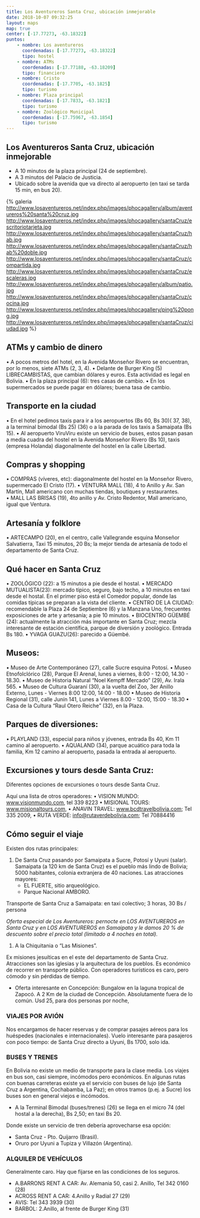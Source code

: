 ```yaml
---
title: Los Aventureros Santa Cruz, ubicación inmejorable
date: 2018-10-07 09:32:25
layout: maps
map: true
center: [-17.77273, -63.18322]
puntos:
    - nombre: Los aventureros
      coordenadas: [-17.77273, -63.18322]
      tipo: hostel
    - nombre: ATMs
      coordenadas: [-17.77188, -63.18209]
      tipo: financiero
    - nombre: Cristo
      coordenadas: [-17.7705, -63.1825]
      tipo: turismo
    - nombre: Plaza principal
      coordenadas: [-17.7833, -63.1821]
      tipo: turismo
    - nombre: Zoológico Municipal
      coordenadas: [-17.75967, -63.1854]
      tipo: turismo
---
```


## Los Aventureros Santa Cruz, ubicación inmejorable
  - A 10 minutos de la plaza principal (24 de septiembre).
  - A 3 minutos del Palacio de Justicia.
  - Ubicado sobre la avenida que va directo al aeropuerto (en taxi se tarda 15 min, en bus 20).

{% galeria
http://www.losaventureros.net/index.php/images/phocagallery/album/aventureros%20santa%20cruz.jpg
http://www.losaventureros.net/index.php/images/phocagallery/santaCruz/escritoriotarjeta.jpg
http://www.losaventureros.net/index.php/images/phocagallery/santaCruz/hab.jpg
http://www.losaventureros.net/index.php/images/phocagallery/santaCruz/hab%20doble.jpg
http://www.losaventureros.net/index.php/images/phocagallery/santaCruz/compartida.jpg
http://www.losaventureros.net/index.php/images/phocagallery/santaCruz/escaleras.jpg
http://www.losaventureros.net/index.php/images/phocagallery/album/patio.jpg
http://www.losaventureros.net/index.php/images/phocagallery/santaCruz/cocina.jpg
http://www.losaventureros.net/index.php/images/phocagallery/ping%20pong.jpg 
http://www.losaventureros.net/index.php/images/phocagallery/santaCruz/ciudad.jpg
%}

## ATMs y cambio de dinero

  • A pocos metros del hotel, en la Avenida Monseñor Rivero  se encuentran, por lo menos, siete ATMs (2, 3, 4).
  • Delante de Burger King (5)  LIBRECAMBISTAS, que cambian dólares y euros. Esta actividad es legal en Bolivia.
  • En la plaza principal (6): tres casas de cambio.
  • En los supermercados se puede pagar en dólares; buena tasa de cambio.

 
## Transporte en la ciudad

  • En el hotel pedimos taxis para ir a los aeropuertos (Bs 60, Bs 30)( 37, 38), a la terminal bimodal (Bs 25) (36) o a la parada de los taxis a Samaipata (Bs 15).
  • Al aeropuerto ViruViru  existe un servicio de buses, estos pasan pasan a media cuadra del hostel en la Avenida Monseñor Rivero  (Bs 10), taxis (empresa Holanda) diagonalmente del hostel en la calle Libertad.

## Compras y  shopping

  • COMPRAS (víveres, etc):  diagonalmente del  hostel en  la  Monseñor Rivero,  supermercado El Cristo (17).
  • VENTURA MALL (18), 4 to Anillo y Av. San Martín, Mall americano con muchas tiendas, boutiques y restaurantes.    
  • MALL LAS BRISAS (19), 4to anillo y Av. Cristo Redentor, Mall americano, igual que Ventura.

## Artesanía y folklore

  • ARTECAMPO (20), en el centro, calle Vallegrande esquina Monseñor Salvatierra, Taxi 15 minutos, 20 Bs; la mejor tienda de artesanía de todo el departamento de Santa Cruz.


## Qué hacer en Santa Cruz

  • ZOOLÓGICO (22): a 15 minutos a pie desde el hostal.
  • MERCADO MUTUALISTA(23): mercado típico, seguro, bajo techo, a 10 minutos en taxi desde el hostal. En el primer piso está el Comedor popular, donde las comidas típicas se preparan a la vista del cliente.
  • CENTRO DE LA CIUDAD: recomendable la Plaza 24 de Septiembre (6) y la  Manzana Uno, frecuentes exposiciones de arte y artesanía;  a pie 10 minutos.
  • BIOCENTRO GÜEMBÉ (24): actualmente la atracción más importante en Santa Cruz; mezcla interesante de estación científica, parque de diversión y zoológico. Entrada Bs 180.
  • YVAGA GUAZU(26): parecido a Güembé.

## Museos:
  • Museo de Arte Contemporáneo (27), calle Sucre esquina Potosí.
  • Museo Etnofolclórico (28), Parque El Arenal, lunes a viernes, 8:00 - 12:00, 14.30 - 18.30.
  • Museo de Historia Natural “Noel Kempff Mercado” (29), Av. Irala 565.
  • Museo de Cultura Guaraní (30), a la vuelta del  Zoo, 3er Anillo Externo, Lunes - Viernes 8:00 12:00, 14:00 - 18.00
  • Museo de Historia Regional (31), calle Junín 141, Lunes a Viernes 8.00 - 12:00, 15:00 - 18.30
  • Casa de la Cultura “Raul Otero Reiche” (32), en la Plaza.

## Parques de diversiones:
  • PLAYLAND (33), especial para niños y jóvenes, entrada Bs 40, Km 11 camino al aeropuerto.
  • AQUALAND (34), parque acuático para toda la familia, Km 12 camino al aeropuerto, pasada la entrada al aeropuerto.

## Excursiones y tours desde Santa Cruz:
Diferentes opciones de  excursiones o tours desde Santa Cruz.

Aquí una lista de otros operadores:
    • VISION MUNDO: www.visionmundo.com, tel 339 8223
    • MISIONAL TOURS: www.misionaltours.com,
    • ANAVIN TRAVEL: www.bcdtravelbolivia.com; Tel 335 2009,
    • RUTA VERDE: info@rutaverdebolivia.com;  Tel 70884416

## Cómo seguir el viaje
Existen dos rutas principales:

1. De Santa Cruz pasando por Samaipata a Sucre, Potosí y Uyuni (salar).
Samaipata (a 120 km de Santa Cruz) es el pueblo más lindo de Bolivia;  5000 habitantes, colonia extranjera de 40 naciones. Las atracciones mayores:
    - EL FUERTE,  sitio arqueológico.
    - Parque Nacional AMBORO. 

Transporte de Santa Cruz a Samaipata: en taxi colectivo; 3 horas, 30 Bs / persona

*Oferta especial de Los Aventureros: pernocte en LOS AVENTUREROS en Santa Cruz y en LOS AVENTUREROS en Samaipata y le damos 20 % de descuento sobre el precio total (limitado a 4 noches en total).*

1. A la Chiquitania o “Las Misiones”.

Ex misiones jesuíticas en el este del departamento de Santa Cruz. Atracciones son las iglesias y la arquitectura de los pueblos. Es económico de recorrer en transporte público. Con operadores turísticos es caro, pero cómodo y sin pérdidas de tiempo.

  - Oferta interesante en Concepción: Bungalow en la laguna tropical de Zapocó. A 2 Km de la ciudad de Concepción. Absolutamente fuera de lo común. Usd 25, para dos personas por noche,

### VIAJES POR AVIÓN
Nos encargamos de hacer reservas y de comprar pasajes aéreos para los huéspedes (nacionales e internacionales). Vuelo interesante para pasajeros con poco tiempo: de Santa Cruz directo a  Uyuni, Bs 1700, solo ida.

### BUSES Y TRENES
  En  Bolivia no existe un medio de transporte para la clase media. Los viajes en  bus son, casi siempre, incómodos pero económicos. En algunas rutas con buenas carreteras existe ya el servicio con buses de lujo (de Santa Cruz a Argentina, Cochabamba, La Paz); en otros tramos (p.ej. a Sucre) los buses son en general viejos e incómodos.

- A la Terminal Bimodal (buses/trenes) (26) se llega en el micro 74  (del hostal a la derecha),  Bs 2,50; en taxi Bs 20.

Donde existe un servicio de tren debería aprovecharse esa opción:

- Santa Cruz - Pto. Quijarro (Brasil).
- Oruro por Uyuni a Tupiza y Villazón (Argentina).


### ALQUILER DE VEHÍCULOS
  Generalmente  caro. Hay que fijarse en las condiciones de los seguros.

  - A.BARRONS RENT A CAR: Av. Alemania 50, casi 2. Anillo, Tel 342 0160 (28)
  - ACROSS RENT A CAR: 4.Anillo y Radial 27 (29)
  - AVIS: Tel 343 3939 (30)
  - BARBOL: 2.Anillo, al frente de Burger King (31)